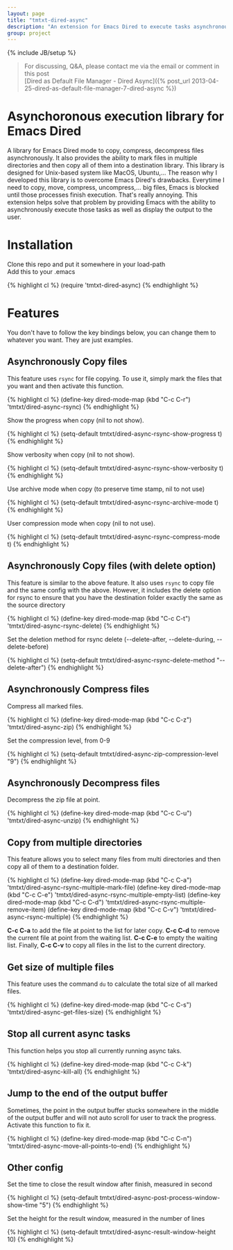 ```yaml
---
layout: page
title: "tmtxt-dired-async"
description: "An extension for Emacs Dired to execute tasks asynchronously"
group: project
---
```

{% include JB/setup %}

> For discussing, Q&A, please contact me via the email or comment in this
> post  
> [Dired as Default File Manager - Dired Async]({% post_url 2013-04-25-dired-as-default-file-manager-7-dired-async %})

# Asynchoronous execution library for Emacs Dired

A library for Emacs Dired mode to copy, compress, decompress files
asynchronously. It also provides the ability to mark files in multiple
directories and then copy all of them into a destination library. This
library is designed for Unix-based system like MacOS, Ubuntu,... The
reason why I developed this library is to overcome Emacs Dired's
drawbacks. Everytime I need to copy, move, compress, uncompress,... big
files, Emacs is blocked until those processes finish execution. That's
really annoying. This extension helps solve that problem by providing
Emacs with the ability to asynchronously execute those tasks as well as
display the output to the user.

# Installation

Clone this repo and put it somewhere in your load-path  
Add this to your .emacs

{% highlight cl %}
(require 'tmtxt-dired-async)
{% endhighlight %}

# Features

You don't have to follow the key bindings below, you can change them to whatever
you want. They are just examples.

## Asynchronously Copy files

This feature uses `rsync` for file copying. To use it, simply mark the files
that you want and then activate this function.

{% highlight cl %}
(define-key dired-mode-map (kbd "C-c C-r") 'tmtxt/dired-async-rsync)
{% endhighlight %}

Show the progress when copy (nil to not show).

{% highlight cl %}
(setq-default tmtxt/dired-async-rsync-show-progress t)
{% endhighlight %}

Show verbosity when copy (nil to not show).

{% highlight cl %}
(setq-default tmtxt/dired-async-rsync-show-verbosity t)
{% endhighlight %}

Use archive mode when copy (to preserve time stamp, nil to not use)

{% highlight cl %}
(setq-default tmtxt/dired-async-rsync-archive-mode t)
{% endhighlight %}

User compression mode when copy (nil to not use).

{% highlight cl %}
(setq-default tmtxt/dired-async-rsync-compress-mode t)
{% endhighlight %}

## Asynchronously Copy files (with delete option)

This feature is similar to the above feature. It also uses `rsync` to copy
file and the same config with the above. However, it includes the delete option
for rsync to ensure that you have the destination folder exactly the same as the
source directory

{% highlight cl %}
(define-key dired-mode-map (kbd "C-c C-t") 'tmtxt/dired-async-rsync-delete)
{% endhighlight %}

Set the deletion method for rsync delete (--delete-after, --delete-during, --delete-before)

{% highlight cl %}
(setq-default tmtxt/dired-async-rsync-delete-method "--delete-after")
{% endhighlight %}

## Asynchronously Compress files

Compress all marked files.

{% highlight cl %}
(define-key dired-mode-map (kbd "C-c C-z") 'tmtxt/dired-async-zip)
{% endhighlight %}

Set the compression level, from 0-9

{% highlight cl %}
(setq-default tmtxt/dired-async-zip-compression-level "9")
{% endhighlight %}

## Asynchronously Decompress files

Decompress the zip file at point.

{% highlight cl %}
(define-key dired-mode-map (kbd "C-c C-u") 'tmtxt/dired-async-unzip)
{% endhighlight %}

## Copy from multiple directories

This feature allows you to select many files from multi directories and then
copy all of them to a destination folder.

{% highlight cl %}
(define-key dired-mode-map (kbd "C-c C-a") 'tmtxt/dired-async-rsync-multiple-mark-file)
(define-key dired-mode-map (kbd "C-c C-e") 'tmtxt/dired-async-rsync-multiple-empty-list)
(define-key dired-mode-map (kbd "C-c C-d") 'tmtxt/dired-async-rsync-multiple-remove-item)
(define-key dired-mode-map (kbd "C-c C-v") 'tmtxt/dired-async-rsync-multiple)
{% endhighlight %}

**C-c C-a** to add the file at point to the list for later copy. **C-c C-d** to
remove the current file at point from the waiting list. **C-c C-e** to empty the
waiting list. Finally, **C-c C-v** to copy all files in the list to the current
directory.

## Get size of multiple files

This feature uses the command `du` to calculate the total size of all marked
files.

{% highlight cl %}
(define-key dired-mode-map (kbd "C-c C-s") 'tmtxt/dired-async-get-files-size)
{% endhighlight %}

## Stop all current async tasks

This function helps you stop all currently running async taks.

{% highlight cl %}
(define-key dired-mode-map (kbd "C-c C-k") 'tmtxt/dired-async-kill-all)
{% endhighlight %}

## Jump to the end of the output buffer

Sometimes, the point in the output buffer stucks somewhere in the middle of the
output buffer and will not auto scroll for user to track the progress. Activate
this function to fix it.

{% highlight cl %}
(define-key dired-mode-map (kbd "C-c C-n") 'tmtxt/dired-async-move-all-points-to-end)
{% endhighlight %}

## Other config

Set the time to close the result window after finish, measured in second

{% highlight cl %}
(setq-default tmtxt/dired-async-post-process-window-show-time "5")
{% endhighlight %}

Set the height for the result window, measured in the number of lines

{% highlight cl %}
(setq-default tmtxt/dired-async-result-window-height 10)
{% endhighlight %}
